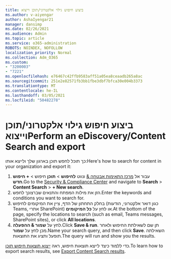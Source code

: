 ```yaml
---
title: ביצוע חיפוש גילוי אלקטרוני/תוכן וייצוא
ms.author: v-aiyengar
author: AshaIyengar21
manager: dansimp
ms.date: 02/26/2021
ms.audience: Admin
ms.topic: article
ms.service: o365-administration
ROBOTS: NOINDEX, NOFOLLOW
localization_priority: Normal
ms.collection: Adm_O365
ms.custom:
- "3200003"
- "7221"
ms.openlocfilehash: e76467c42ffb9583aff51a05ea8ceaadb265a8ac
ms.sourcegitcommit: 251e2e82571fb3bb1fbe3dbf7bfca30e004b3373
ms.translationtype: MT
ms.contentlocale: he-IL
ms.lasthandoff: 03/05/2021
ms.locfileid: "50482278"
---
```

# <a name="perform-an-ediscoverycontent-search-and-export"></a><span data-ttu-id="a9c38-102">ביצוע חיפוש גילוי אלקטרוני/תוכן וייצוא</span><span class="sxs-lookup"><span data-stu-id="a9c38-102">Perform an eDiscovery/Content Search and export</span></span>

<span data-ttu-id="a9c38-103">כך תוכל לחפש תוכן בארגון שלך ולייצא אותו:</span><span class="sxs-lookup"><span data-stu-id="a9c38-103">Here's how to search for content in your organization and export it:</span></span>

1. <span data-ttu-id="a9c38-104">עבור אל [מרכז התאימות אבטחה &](https://go.microsoft.com/fwlink/?linkid=2086958) ונווט **לחיפוש**  >  **תוכן** חיפוש  >  **+ חיפוש חדש**.</span><span class="sxs-lookup"><span data-stu-id="a9c38-104">Go to the [Security & Compliance Center](https://go.microsoft.com/fwlink/?linkid=2086958) and navigate to **Search** > **Content Search** > **+ New search**.</span></span>
1. <span data-ttu-id="a9c38-105">הזן את מילות המפתח והתנאים שברצונך לחפש.</span><span class="sxs-lookup"><span data-stu-id="a9c38-105">Enter the keywords and conditions you want to search for.</span></span>
1. <span data-ttu-id="a9c38-106">בחלק התחתון של הדף, ציין את המיקומים לחיפוש (כגון דואר אלקטרוני, הודעות Teams, אתרי SharePoint) או לחץ על **כל המיקומים**.</span><span class="sxs-lookup"><span data-stu-id="a9c38-106">At the bottom of the page, specify the locations to search (such as email, Teams messages, SharePoint sites), or click **All locations**.</span></span>
1. <span data-ttu-id="a9c38-107">לחץ על **שמור & ההפעלה**.</span><span class="sxs-lookup"><span data-stu-id="a9c38-107">Click **Save & run**.</span></span> <span data-ttu-id="a9c38-108">תן שם לשאילתת החיפוש ולאחר מכן לחץ על **שמור**.</span><span class="sxs-lookup"><span data-stu-id="a9c38-108">Name your search query, and then click **Save**.</span></span> <span data-ttu-id="a9c38-109">השאילתה תופעל ותציג את התוצאות.</span><span class="sxs-lookup"><span data-stu-id="a9c38-109">The query will run and show you the results.</span></span>

<span data-ttu-id="a9c38-110">כדי ללמוד כיצד לייצא תוצאות חיפוש, ראה [ייצוא תוצאות חיפוש תוכן](https://go.microsoft.com/fwlink/?linkid=2102118).</span><span class="sxs-lookup"><span data-stu-id="a9c38-110">To learn how to export search results, see [Export Content Search results](https://go.microsoft.com/fwlink/?linkid=2102118).</span></span>

